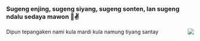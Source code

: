 ### Sugeng enjing, sugeng siyang, sugeng sonten, lan sugeng ndalu sedaya mawon 👋✌

Dipun tepangaken
nami kula mardi 
kula namung tiyang santay
<img align='right' src="https://github-readme-stats.vercel.app/api?username=yastamardika&show_icons=true">
<!--
**yastamardika/yastamardika** is a ✨ _special_ ✨ repository because its `README.md` (this file) appears on your GitHub profile.

Here are some ideas to get you started:

- 🔭 I’m currently working on ...
- 🌱 I’m currently learning ...
- 👯 I’m looking to collaborate on ...
- 🤔 I’m looking for help with ...
- 💬 Ask me about ...
- 📫 How to reach me: ...
- 😄 Pronouns: ...
- ⚡ Fun fact: ...
-->
